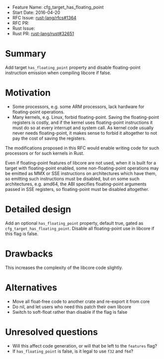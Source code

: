 - Feature Name: cfg_target_has_floating_point
- Start Date: 2016-04-20
- RFC Issue: [rust-lang/rfcs#1364](https://github.com/rust-lang/rfcs/issues/1364)
- RFC PR: 
- Rust Issue: 
- Rust PR: [rust-lang/rust#32651](https://github.com/rust-lang/rust/pull/32651)

# Summary
[summary]: #summary

Add target `has_floating_point` property and disable floating-point instruction emission when compiling libcore if false.

# Motivation
[motivation]: #motivation

* Some processors, e.g. some ARM processors, lack hardware for floating-point operations.
* Many kernels, e.g. Linux, forbid floating-point. Saving the floating-point registers is costly, and if the kernel uses floating-point instructions it must do so at every interrupt and system call. As kernel code usually never needs floating-point, it makes sense to forbid it altogether to not pay the cost of saving the registers.

The modifications proposed in this RFC would enable writing code for such processors or for such kernels in Rust.

Even if floating-point features of libcore are not used, when it is built for a target with floating-point enabled, some non-floating-point operations may be emitted as MMX or SSE instructions on architectures which have them, so emitting such instructions must be disabled, but on some such architectures, e.g. amd64, the ABI specifies floating-point arguments passed in SSE registers, so floating-point must be disabled altogether.

# Detailed design
[design]: #detailed-design

Add an optional `has_floating_point` property, default true, gated as `cfg_target_has_floating_point`. Disable all floating-point use in libcore if this flag is false.

# Drawbacks
[drawbacks]: #drawbacks

This increases the complexity of the libcore code slightly.

# Alternatives
[alternatives]: #alternatives

* Move all float-free code to another crate and re-export it from core
* Do nil, and let users who need this patch their own libcore
* Switch to soft-float rather than disable if the flag is false

# Unresolved questions
[unresolved]: #unresolved-questions

* Will this affect code generation, or will that be left to the `features` flag?
* If `has_floating_point` is false, is it legal to use `f32` and `f64`?

